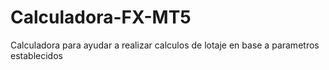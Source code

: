 # Calculadora-FX-MT5
Calculadora para ayudar a realizar calculos de lotaje en base a parametros establecidos
